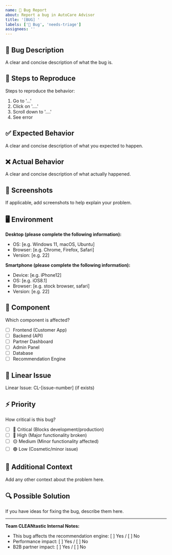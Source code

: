 ```yaml
---
name: 🐛 Bug Report
about: Report a bug in AutoCare Advisor
title: '[BUG] '
labels: ['🐛 Bug', 'needs-triage']
assignees: ''
---
```


## 🐛 Bug Description
A clear and concise description of what the bug is.

## 🔄 Steps to Reproduce
Steps to reproduce the behavior:
1. Go to '...'
2. Click on '....'
3. Scroll down to '....'
4. See error

## ✅ Expected Behavior
A clear and concise description of what you expected to happen.

## ❌ Actual Behavior
A clear and concise description of what actually happened.

## 📸 Screenshots
If applicable, add screenshots to help explain your problem.

## 🖥️ Environment
**Desktop (please complete the following information):**
- OS: [e.g. Windows 11, macOS, Ubuntu]
- Browser: [e.g. Chrome, Firefox, Safari]
- Version: [e.g. 22]

**Smartphone (please complete the following information):**
- Device: [e.g. iPhone12]
- OS: [e.g. iOS8.1]
- Browser: [e.g. stock browser, safari]
- Version: [e.g. 22]

## 🔧 Component
Which component is affected?
- [ ] Frontend (Customer App)
- [ ] Backend (API)
- [ ] Partner Dashboard
- [ ] Admin Panel
- [ ] Database
- [ ] Recommendation Engine

## 🔗 Linear Issue
Linear Issue: CL-[issue-number] (if exists)

## ⚡ Priority
How critical is this bug?
- [ ] 🚨 Critical (Blocks development/production)
- [ ] 🔴 High (Major functionality broken)
- [ ] 🟡 Medium (Minor functionality affected)
- [ ] 🟢 Low (Cosmetic/minor issue)

## 📝 Additional Context
Add any other context about the problem here.

## 🔍 Possible Solution
If you have ideas for fixing the bug, describe them here.

---
**Team CLEANtastic Internal Notes:**
- This bug affects the recommendation engine: [ ] Yes / [ ] No
- Performance impact: [ ] Yes / [ ] No
- B2B partner impact: [ ] Yes / [ ] No
